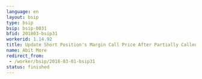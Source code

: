 ```yaml
---
language: en
layout: bsip
type: bsip
bsip: bsip-0031
bfid: 201803-bsip31
workerid: 1.14.92
title: Update Short Position's Margin Call Price After Partially Called Or Settled
name: Abit More
redirect_from: 
 - /worker/bsip/2018-03-01-bsip31
status: finished
---
```

